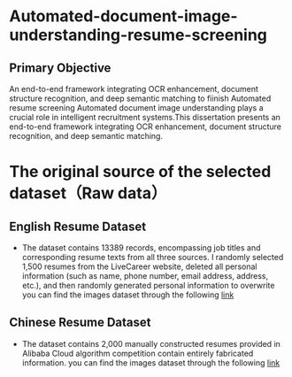 # Automated-document-image-understanding-resume-screening
## Primary Objective
An end-to-end framework integrating OCR enhancement, document structure recognition, and deep semantic matching to fiinish Automated resume screening
Automated document image understanding plays a crucial role in intelligent recruitment systems.This dissertation presents an end-to-end framework integrating OCR enhancement, document structure recognition, and deep semantic matching. 
# The original source of the selected dataset（Raw data）
## English Resume Dataset
- The dataset contains 13389 records, encompassing job titles and corresponding resume texts from all three sources. 
I randomly selected 1,500 resumes from the LiveCareer website, deleted all personal information (such as name, phone number, email address, address, etc.), and then randomly generated personal information to overwrite
you can find the images dataset through the following [link](https://www.kaggle.com/datasets/youssefkhalil/resumes-images-datasets)
## Chinese Resume Dataset
- The dataset contains 2,000 manually constructed resumes provided in Alibaba Cloud algorithm competition contain entirely fabricated information.
you can find the images dataset through the following [link](https://tianchi.aliyun.com/competition/entrance/231771/information)
